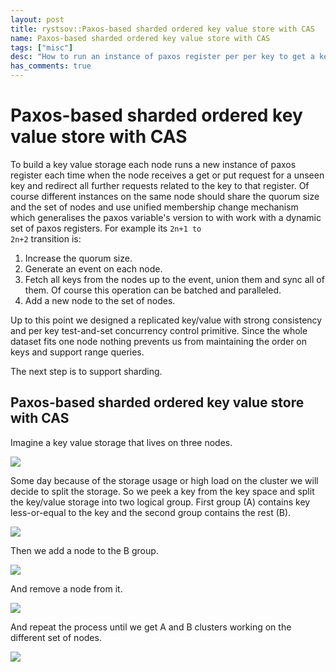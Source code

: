```yaml
---
layout: post
title: rystsov::Paxos-based sharded ordered key value store with CAS
name: Paxos-based sharded ordered key value store with CAS
tags: ["misc"]
desc: "How to run an instance of paxos register per per key to get a key value storage and shard it on the fly without loosing consistency"
has_comments: true
---
```


<h1>Paxos-based sharded ordered key value store with CAS</h1>

To build a key value storage each node runs a new instance of paxos register each time when the node receives a get or put request for a unseen key and redirect all further requests related to the key to that register. Of course different instances on the same node should share the quorum size and the set of nodes and use unified membership change mechanism which generalises the paxos variable's version to with work with a dynamic set of paxos registers. For example its <code>2n+1 to 2n+2</code> transition is:
1. Increase the quorum size.
2. Generate an event on each node.
3. Fetch all keys from the nodes up to the event, union them and sync all of them. Of course this operation can be batched and paralleled.
4. Add a new node to the set of nodes.

Up to this point we designed a replicated key/value with strong consistency and per key test-and-set concurrency control primitive. Since the whole dataset fits one node nothing prevents us from maintaining the order on keys and support range queries.

The next step is to support sharding.

<h2>Paxos-based sharded ordered key value store with CAS</h2>

Imagine a key value storage that lives on three nodes.

<div><img src="{{ site.url }}/images/sharded-paxos-1.png"/></div>

Some day because of the storage usage or high load on the cluster we will decide to split the storage. So we peek a key from the key space and split the key/value storage into two logical group. First group (A) contains key less-or-equal to the key and the second group contains the rest (B).

<div><img src="{{ site.url }}/images/sharded-paxos-2.png" /></div>

Then we add a node to the B group.

<div><img src="{{ site.url }}/images/sharded-paxos-3.png" /></div>

And remove a node from it.

<div><img src="{{ site.url }}/images/sharded-paxos-4.png" /></div>

And repeat the process until we get A and B clusters working on the different set of nodes.

<div><img src="{{ site.url }}/images/sharded-paxos-5.png" /></div>

